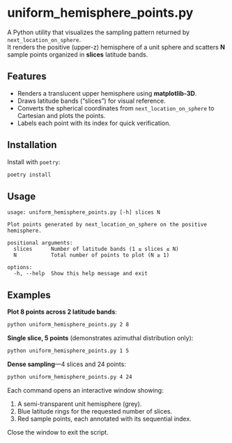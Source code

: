 # uniform_hemisphere_points.py

A Python utility that visualizes the sampling pattern returned by `next_location_on_sphere`.  
It renders the positive (upper-z) hemisphere of a unit sphere and scatters **N** sample points organized in **slices** latitude bands.

## Features

- Renders a translucent upper hemisphere using **matplotlib-3D**.
- Draws latitude bands (“slices”) for visual reference.
- Converts the spherical coordinates from `next_location_on_sphere` to Cartesian and plots the points.
- Labels each point with its index for quick verification.

## Installation

Install with `poetry`:

```bash
poetry install
```

## Usage

```
usage: uniform_hemisphere_points.py [-h] slices N

Plot points generated by next_location_on_sphere on the positive hemisphere.

positional arguments:
  slices      Number of latitude bands (1 ≤ slices ≤ N)
  N           Total number of points to plot (N ≥ 1)

options:
  -h, --help  Show this help message and exit
```

## Examples

**Plot 8 points across 2 latitude bands**:

```bash
python uniform_hemisphere_points.py 2 8
```

**Single slice, 5 points** (demonstrates azimuthal distribution only):

```bash
python uniform_hemisphere_points.py 1 5
```

**Dense sampling**—4 slices and 24 points:

```bash
python uniform_hemisphere_points.py 4 24
```

Each command opens an interactive window showing:

1. A semi-transparent unit hemisphere (grey).
2. Blue latitude rings for the requested number of slices.
3. Red sample points, each annotated with its sequential index.

Close the window to exit the script.
